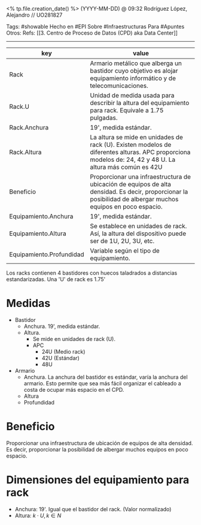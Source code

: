<% tp.file.creation_date() %> (YYYY-MM-DD) @ 09:32
Rodríguez López, Alejandro // UO281827

Tags:
	#showable
	Hecho en #EPI
	Sobre #Infraestructuras 
	Para #Apuntes 
	Otros: 
	Refs:
		 [[3. Centro de Proceso de Datos (CPD) aka Data Center]]
 
<hr>

| key                      | value                                                                                                                                                        |
| ------------------------ | ------------------------------------------------------------------------------------------------------------------------------------------------------------ |
| Rack                     | Armario metálico que alberga un bastidor cuyo objetivo es alojar equipamiento informático y de telecomunicaciones.                                           |
| Rack.U                   | Unidad de medida usada para describir la altura del equipamiento para rack. Equivale a 1.75 pulgadas.                                                        |
| Rack.Anchura             | 19', medida estándar.                                                                                                                                        |
| Rack.Altura              | La altura se mide en unidades de rack (U). Existen modelos de diferentes alturas. APC proporciona modelos de: 24, 42 y 48 U. La altura más común es 42U      |
| Beneficio                | Proporcionar una infraestructura de ubicación de equipos de alta densidad. Es decir, proporcionar la posibilidad de albergar muchos equipos en poco espacio. |
| Equipamiento.Anchura     | 19', medida estándar.                                                                                                                                        |
| Equipamiento.Altura      | Se establece en unidades de rack. Así, la altura del dispositivo puede ser de 1U, 2U, 3U, etc.                                          |
| Equipamiento.Profundidad | Variable según el tipo de equipamiento.                                                                                                                                                             |

Los racks contienen 4 bastidores con huecos taladrados a distancias estandarizadas. Una 'U' de rack es 1.75'

# Medidas
- Bastidor
	- Anchura. 19', medida estándar.
	- Altura.
		- Se mide en unidades de rack (U).
		- APC
			- 24U (Medio rack)
			- 42U (Estándar)
			- 48U
- Armario
	- Anchura. La anchura del bastidor es estándar, varía la anchura del armario. Esto permite que sea más fácil organizar el cableado a costa de ocupar más espacio en el CPD.
	- Altura
	- Profundidad

# Beneficio
Proporcionar una infraestructura de ubicación de equipos de alta densidad. Es decir, proporcionar la posibilidad de albergar muchos equipos en poco espacio.

# Dimensiones del equipamiento para rack
- Anchura: 19'. Igual que el bastidor del rack. (Valor normalizado)
- Altura: $k \cdot U, k \in N$
